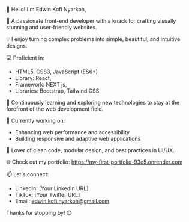 👋 Hello! I'm Edwin Kofi Nyarkoh,

🚀 A passionate front-end developer with a knack for crafting visually stunning and user-friendly websites.

💡 I enjoy turning complex problems into simple, beautiful, and intuitive designs.

💻 Proficient in:
- HTML5, CSS3, JavaScript (ES6+)
- Library: React,
- Framework: NEXT js, 
- Libraries: Bootstrap, Tailwind CSS

🌱 Continuously learning and exploring new technologies to stay at the forefront of the web development field.

🔧 Currently working on:
- Enhancing web performance and accessibility
- Building responsive and adaptive web applications

🎨 Lover of clean code, modular design, and best practices in UI/UX.

🌐 Check out my portfolio: https://my-first-portfolio-93e5.onrender.com

📫 Let's connect:
- LinkedIn: [Your LinkedIn URL]
- TikTok: [Your Twitter URL]
- Email: edwin.kofi.nyarkoh@gmail.com

Thanks for stopping by! 😊

